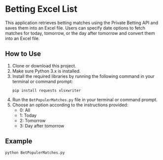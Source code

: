 # Betting Excel List

This application retrieves betting matches using the Private Betting API and saves them into an Excel file. Users can specify date options to fetch matches for today, tomorrow, or the day after tomorrow and convert them into an Excel file.

## How to Use

1. Clone or download this project.
2. Make sure Python 3.x is installed.
3. Install the required libraries by running the following command in your terminal or command prompt:
    ```
    pip install requests xlsxwriter
    ```
4. Run the `BetPopulerMatches.py` file in your terminal or command prompt.
5. Choose an option according to the instructions provided:
    - 0: All
    - 1: Today
    - 2: Tomorrow
    - 3: Day after tomorrow

## Example

```bash
python BetPopulerMatches.py
